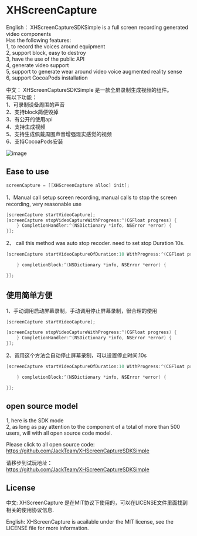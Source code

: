 XHScreenCapture
================

English：
XHScreenCaptureSDKSimple is a full screen recording generated video components      
Has the following features:       
1, to record the voices around equipment       
2, support block, easy to destroy      
3, have the use of the public API        
4, generate video support       
5, support to generate wear around video voice augmented reality sense         
6, support CocoaPods installation     
       
中文：
XHScreenCaptureSDKSimple 是一款全屏录制生成视频的组件。     
有以下功能：     
1、可录制设备周围的声音     
2、支持block简便毁掉     
3、有公开的使用api     
4、支持生成视频      
5、支持生成佩戴周围声音增强现实感觉的视频     
6、支持CocoaPods安装     

![image](https://github.com/JackTeam/XHScreenCaptureSDKSimple/raw/master/Screenshots/XHScreenCaptureSDKSimple.gif)


## Ease to use
``` objective-c   
screenCapture = [[XHScreenCapture alloc] init];
```
1、Manual call setup screen recording, manual calls to stop the screen recording, very reasonable use     
``` objective-c   
[screenCapture startVideoCapture];   
[screenCapture stopVideoCaptureWithProgress:^(CGFloat progress) {
    } CompletionHandler:^(NSDictionary *info, NSError *error) {
}]; 
```    

2、 call this method was auto stop recoder.     need to set stop Duration 10s.
``` objective-c    
[screenCapture startVideoCaptureOfDuration:10 WithProgress:^(CGFloat progress) {

    } completionBlock:^(NSDictionary *info, NSError *error) {

}]; 
```


## 使用简单方便
1、手动调用启动屏幕录制，手动调用停止屏幕录制，很合理的使用
``` objective-c    
[screenCapture startVideoCapture];       
```
``` objective-c
[screenCapture stopVideoCaptureWithProgress:^(CGFloat progress) {
    } CompletionHandler:^(NSDictionary *info, NSError *error) {
}];
```

2、调用这个方法会自动停止屏幕录制，可以设置停止时间.10s
``` objective-c
[screenCapture startVideoCaptureOfDuration:10 WithProgress:^(CGFloat progress) {

    } completionBlock:^(NSDictionary *info, NSError *error) {

}];       
```     

## open source model
1, here is the SDK mode    
2, as long as pay attention to the component of a total of more than 500 users, will with all open source code model.   

Please click to all open source code: https://github.com/JackTeam/XHScreenCaptureSDKSimple


请移步到试玩地址：https://github.com/JackTeam/XHScreenCaptureSDKSimple   


## License

中文:      XHScreenCapture 是在MIT协议下使用的，可以在LICENSE文件里面找到相关的使用协议信息.

English:   XHScreenCapture is acailable under the MIT license, see the LICENSE file for more information.
